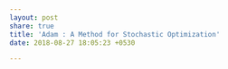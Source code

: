 ```yaml
---
layout: post
share: true
title: 'Adam : A Method for Stochastic Optimization'
date: 2018-08-27 18:05:23 +0530

---
```

